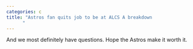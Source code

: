 ```yaml
---
categories: c
title: "Astros fan quits job to be at ALCS A breakdown
      "
---
```

And we most definitely have questions. Hope the Astros make it worth it.
      